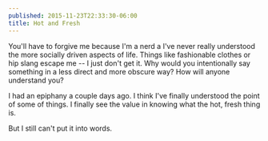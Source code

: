```yaml
---
published: 2015-11-23T22:33:30-06:00
title: Hot and Fresh
---
```

You'll have to forgive me because I'm a nerd a I've never really understood the more socially driven aspects of life. Things like fashionable clothes or hip slang escape me -- I just don't get it. Why would you intentionally say something in a less direct and more obscure way? How will anyone understand you?

I had an epiphany a couple days ago. I think I've finally understood the point of some of things. I finally see the value in knowing what the hot, fresh thing is.

But I still can't put it into words.